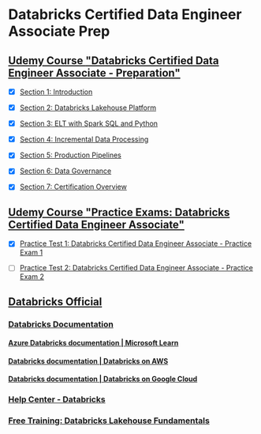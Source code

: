 # Databricks Certified Data Engineer Associate Prep


## [Udemy Course **"Databricks Certified Data Engineer Associate - Preparation"**](./Udemy-Course__Preparation/index.md)

 - [x] [Section 1: Introduction](./Udemy-Course__Preparation/index.md#section-1-introduction)
 - [x] [Section 2: Databricks Lakehouse Platform](./Udemy-Course__Preparation/index.md#section-2-databricks-lakehouse-platform)
 - [x] [Section 3: ELT with Spark SQL and Python](./Udemy-Course__Preparation/index.md#section-3-elt-with-spark-sql-and-python)
 - [x] [Section 4: Incremental Data Processing](./Udemy-Course__Preparation/index.md#section-4-incremental-data-processing)
 - [x] [Section 5: Production Pipelines](./Udemy-Course__Preparation/index.md#section-5-production-pipelines)
 - [x] [Section 6: Data Governance](./Udemy-Course__Preparation/index.md#section-6-data-governance)
 - [x] [Section 7: Certification Overview](./Udemy-Course__Preparation/index.md#section-7-certification-overview)


## [Udemy Course **"Practice Exams: Databricks Certified Data Engineer Associate"**](./Udemy-Course__Practice-Exams/index.md)

- [x] [Practice Test 1: Databricks Certified Data Engineer Associate - Practice Exam 1](./Udemy-Course__Practice-Exams/Practice-Test-1.md)
- [ ] [Practice Test 2: Databricks Certified Data Engineer Associate - Practice Exam 2](./Udemy-Course__Practice-Exams/Practice-Test-2.ipynb)


## [Databricks Official](https://www.databricks.com/)

### [Databricks Documentation](https://www.databricks.com/databricks-documentation)

#### [Azure Databricks documentation | Microsoft Learn](https://learn.microsoft.com/en-us/azure/databricks/)

#### [Databricks documentation | Databricks on AWS](https://docs.databricks.com/en/index.html)

#### [Databricks documentation | Databricks on Google Cloud](https://docs.gcp.databricks.com/en/index.html)

### [Help Center - Databricks](https://help.databricks.com)

### [Free Training: Databricks Lakehouse Fundamentals](https://www.databricks.com/resources/learn/training/lakehouse-fundamentals)
